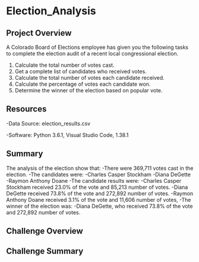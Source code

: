 # Election_Analysis

## Project Overview
A Colorado Board of Elections employee has given you the following tasks to complete the election audit of a recent local congressional election. 

1. Calculate the total number of votes cast.
2. Get a complete list of candidates who received votes.
3. Calculate the total number of votes each candidate received.
4. Calculate the percentage of votes each candidate won.
5. Determine the winner of the election based on popular vote.

## Resources
-Data Source: election_results.csv

-Software: Python 3.6.1, Visual Studio Code, 1.38.1

## Summary
The analysis of the election show that:
-There were 369,711 votes cast in the election.
-The candidates were:
  -Charles Casper Stockham 
  -Diana DeGette
  -Raymon Anthony Doane
-The candidate results were: 
  -Charles Casper Stockham received 23.0% of the vote and 85,213 number of votes.
  -Diana DeGette received 73.8% of the vote and 272,892 number of votes.
  -Raymon Anthony Doane received 3.1% of the vote and 11,606 number of votes,
-The winner of the election was: 
  -Diana DeGette, who received 73.8% of the vote and 272,892 number of votes.
  
## Challenge Overview

## Challenge Summary 
